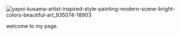 ![yayoi-kusama-artist-inspired-style-painting-modern-scene-bright-colors-beautiful-art_935074-18903](https://github.com/user-attachments/assets/4e2012cd-095c-407d-899c-aeb60ea2e9a7)






welcome to my page.
